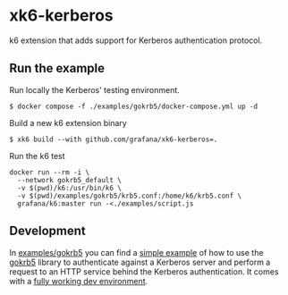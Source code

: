 # xk6-kerberos

k6 extension that adds support for Kerberos authentication protocol.

## Run the example

Run locally the Kerberos' testing environment.

```
$ docker compose -f ./examples/gokrb5/docker-compose.yml up -d
```

Build a new k6 extension binary

```
$ xk6 build --with github.com/grafana/xk6-kerberos=.
```

Run the k6 test

```
docker run --rm -i \
  --network gokrb5_default \
  -v $(pwd)/k6:/usr/bin/k6 \
  -v $(pwd)/examples/gokrb5/krb5.conf:/home/k6/krb5.conf \
  grafana/k6:master run -<./examples/script.js
```

## Development

In [examples/gokrb5](./examples/gokrb5) you can find a [simple example](./examples/gokrb5/main.go) of how to use the 
[gokrb5](https://github.com/jcmturner/gokrb5) library to authenticate against a Kerberos server and perform a request
to an HTTP service behind the Kerberos authentication.
It comes with a [fully working dev environment](./examples/gokrb5/docker-compose.yml). 
